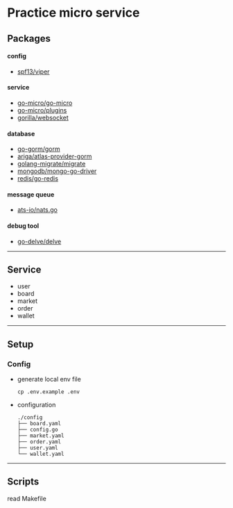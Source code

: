 # Practice micro service
## Packages
#### config
- [spf13/viper](https://github.com/spf13/viper)
#### service
- [go-micro/go-micro](https://github.com/go-micro/go-micro)
- [go-micro/plugins](https://github.com/go-micro/plugins)
- [gorilla/websocket](github.com/gorilla/websocket)
#### database
- [go-gorm/gorm](https://github.com/go-gorm/gorm)
- [ariga/atlas-provider-gorm](https://github.com/ariga/atlas-provider-gorm)
- [golang-migrate/migrate](https://github.com/golang-migrate/migrate)
- [mongodb/mongo-go-driver](https://github.com/mongodb/mongo-go-driver)
- [redis/go-redis](https://github.com/redis/go-redis)
#### message queue
- [ats-io/nats.go](github.com/nats-io/nats.go)
#### debug tool
- [go-delve/delve](https://github.com/go-delve/delve)
---
## Service
- user
- board
- market
- order
- wallet

---
## Setup
### Config
- generate local env file
    ```=bash
    cp .env.example .env
    ```
- configuration
    ```
    ./config
    ├── board.yaml
    ├── config.go
    ├── market.yaml
    ├── order.yaml
    ├── user.yaml
    └── wallet.yaml
    ```
---

## Scripts
read Makefile

